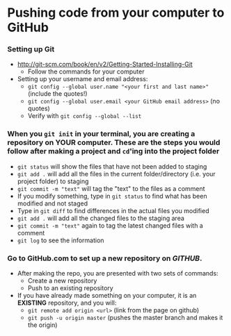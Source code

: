 # Pushing code from your computer to GitHub

### Setting up Git 
* http://git-scm.com/book/en/v2/Getting-Started-Installing-Git
  * Follow the commands for your computer
* Setting up your username and email address:
  * `git config --global user.name "<your first and last name>"` (include the quotes!)
  * `git config --global user.email <your GitHub email address>` (no quotes)
  * Verify with `git config --global --list`
  
### When you `git init` in your terminal, you are creating a repository on **YOUR** computer.  These are the steps you would follow after making a project and `cd`'ing into the **project** folder
* `git status` will show the files that have not been added to staging
* `git add .` will add all the files in the current folder/directory (i.e. your project folder) to staging
* `git commit -m "text"` will tag the "text" to the files as a comment
* If you modify something, type in `git status` to find what has been modified and not staged
* Type in `git diff` to find differences in the actual files you modified
* `git add .` will add all the changed files to the staging area
* `git commit -m "text"` again to tag the latest changed files with a comment
* `git log` to see the information

### Go to GitHub.com to set up a new repository on *GITHUB*.
* After making the repo, you are presented with two sets of commands:
  * Create a new repository
  * Push to an existing repository
* If you have already made something on your computer, it is an **EXISTING** repository, and you will:
  * `git remote add origin <url>` (link from the page on github)
  * `git push -u origin master` (pushes the master branch and makes it the origin)
